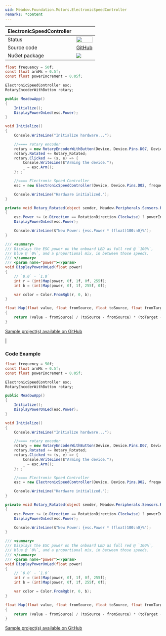 ```yaml
---
uid: Meadow.Foundation.Motors.ElectronicSpeedController
remarks: *content
---
```


| ElectronicSpeedController | |
|--------|--------|
| Status | <img src="https://img.shields.io/badge/Working-brightgreen" style="width: auto; height: -webkit-fill-available;" /> |
| Source code | [GitHub](https://github.com/WildernessLabs/Meadow.Foundation/tree/master/Source/Meadow.Foundation.Peripherals/Motors.ElectronicSpeedController) |
| NuGet package | <a href="https://www.nuget.org/packages/Meadow.Foundation.Motors.ElectronicSpeedController/" target="_blank"><img src="https://img.shields.io/nuget/v/Meadow.Foundation.Motors.ElectronicSpeedController.svg?label=Meadow.Foundation.Motors.ElectronicSpeedController" /></a> |

```csharp
float frequency = 50f;
const float armMs = 0.5f;
const float powerIncrement = 0.05f;

ElectronicSpeedController esc;
RotaryEncoderWithButton rotary;

public MeadowApp()
{
    Initialize();
    DisplayPowerOnLed(esc.Power);
}

void Initialize()
{
    Console.WriteLine("Initialize hardware...");

    //==== rotary encoder
    rotary = new RotaryEncoderWithButton(Device, Device.Pins.D07, Device.Pins.D08, Device.Pins.D06);
    rotary.Rotated += Rotary_Rotated;
    rotary.Clicked += (s, e) => {
        Console.WriteLine($"Arming the device.");
        _ = esc.Arm();
    }; ;

    //==== Electronic Speed Controller
    esc = new ElectronicSpeedController(Device, Device.Pins.D02, frequency);

    Console.WriteLine("Hardware initialized.");
}

private void Rotary_Rotated(object sender, Meadow.Peripherals.Sensors.Rotary.RotaryChangeResult e)
{
    esc.Power += (e.Direction == RotationDirection.Clockwise) ? powerIncrement : -powerIncrement;
    DisplayPowerOnLed(esc.Power);

    Console.WriteLine($"New Power: {esc.Power * (float)100:n0}%");
}

/// <summary>
/// Displays the ESC power on the onboard LED as full red @ `100%`,
/// blue @ `0%`, and a proportional mix, in between those speeds.
/// </summary>
/// <param name="power"></param>
void DisplayPowerOnLed(float power)
{
    // `0.0` - `1.0`
    int r = (int)Map(power, 0f, 1f, 0f, 255f);
    int b = (int)Map(power, 0f, 1f, 255f, 0f);

    var color = Color.FromRgb(r, 0, b);
}

float Map(float value, float fromSource, float toSource, float fromTarget, float toTarget)
{
    return (value - fromSource) / (toSource - fromSource) * (toTarget - fromTarget) + fromTarget;
}

```

[Sample project(s) available on GitHub](https://github.com/WildernessLabs/Meadow.Foundation/tree/master/Source/Meadow.Foundation.Peripherals/Motors.ElectronicSpeedController/Samples/Motors.ElectronicSpeedController_Sample)

|### Code Example

```csharp
float frequency = 50f;
const float armMs = 0.5f;
const float powerIncrement = 0.05f;

ElectronicSpeedController esc;
RotaryEncoderWithButton rotary;

public MeadowApp()
{
    Initialize();
    DisplayPowerOnLed(esc.Power);
}

void Initialize()
{
    Console.WriteLine("Initialize hardware...");

    //==== rotary encoder
    rotary = new RotaryEncoderWithButton(Device, Device.Pins.D07, Device.Pins.D08, Device.Pins.D06);
    rotary.Rotated += Rotary_Rotated;
    rotary.Clicked += (s, e) => {
        Console.WriteLine($"Arming the device.");
        _ = esc.Arm();
    }; ;

    //==== Electronic Speed Controller
    esc = new ElectronicSpeedController(Device, Device.Pins.D02, frequency);

    Console.WriteLine("Hardware initialized.");
}

private void Rotary_Rotated(object sender, Meadow.Peripherals.Sensors.Rotary.RotaryChangeResult e)
{
    esc.Power += (e.Direction == RotationDirection.Clockwise) ? powerIncrement : -powerIncrement;
    DisplayPowerOnLed(esc.Power);

    Console.WriteLine($"New Power: {esc.Power * (float)100:n0}%");
}

/// <summary>
/// Displays the ESC power on the onboard LED as full red @ `100%`,
/// blue @ `0%`, and a proportional mix, in between those speeds.
/// </summary>
/// <param name="power"></param>
void DisplayPowerOnLed(float power)
{
    // `0.0` - `1.0`
    int r = (int)Map(power, 0f, 1f, 0f, 255f);
    int b = (int)Map(power, 0f, 1f, 255f, 0f);

    var color = Color.FromRgb(r, 0, b);
}

float Map(float value, float fromSource, float toSource, float fromTarget, float toTarget)
{
    return (value - fromSource) / (toSource - fromSource) * (toTarget - fromTarget) + fromTarget;
}

```

[Sample project(s) available on GitHub](https://github.com/WildernessLabs/Meadow.Foundation/tree/master/Source/Meadow.Foundation.Peripherals/Motors.ElectronicSpeedController/Samples/Motors.ElectronicSpeedController_Sample)

